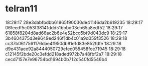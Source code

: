 # telran11
18:29:17
28e3dabfbdbb61965f90030de41146da2b619235
18:29:17
06feedf5c053f38141ddd51bbbd03cb65a8edf52
18:29:17
61858f8204d8ad66ac2b6e4e52bcd5bf9d043dc9
18:29:17
3b4604375d3e9649ed246f1db4c01a9d059f3526
18:29:18
cc37b0617561176dae4f950db91e1d83e852fdfe
18:29:18
d9e431aee92a8444050729efec055458fce71945
18:29:18
c12145f2bde20c3efdd218aded972b7a48fbf2a7
18:29:18
cecd7157e7e96754bd1694b0b712c540fd5546b4
